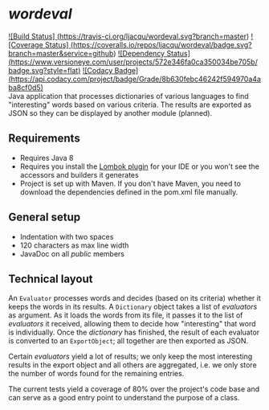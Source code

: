 _wordeval_
==========
<a href="https://travis-ci.org/ljacqu/wordeval">![Build Status]
(https://travis-ci.org/ljacqu/wordeval.svg?branch=master)</a> <a href="https://coveralls.io/github/ljacqu/wordeval?branch=master">![Coverage Status]
(https://coveralls.io/repos/ljacqu/wordeval/badge.svg?branch=master&service=github)</a> [![Dependency Status]
(https://www.versioneye.com/user/projects/572e346fa0ca350034be705b/badge.svg?style=flat)](https://www.versioneye.com/user/projects/572e346fa0ca350034be705b) [![Codacy Badge]
(https://api.codacy.com/project/badge/Grade/8b630febc46242f594970a4aba8cf0d5)](https://www.codacy.com/app/ljacqu/wordeval?utm_source=github.com&amp;utm_medium=referral&amp;utm_content=ljacqu/wordeval&amp;utm_campaign=Badge_Grade)
<br />
Java application that processes dictionaries of various languages to find "interesting" words based on
various criteria. The results are exported as JSON so they can be displayed by another module (planned).


Requirements
------------
- Requires Java 8
- Requires you install the [Lombok plugin](https://projectlombok.org/download.html) for your IDE or you won't see the
  accessors and builders it generates
- Project is set up with Maven. If you don't have Maven, you need to download the dependencies defined in the pom.xml 
  file manually.


General setup
-------------
- Indentation with two spaces
- 120 characters as max line width
- JavaDoc on all _public_ members


Technical layout
----------------
An `Evaluator` processes words and decides (based on its criteria) whether it keeps the words in its results. 
A `Dictionary` object takes a list of _evaluators_ as argument. As it loads the words from its file, it passes 
it to the list of _evaluators_ it received, allowing them to decide how "interesting" that word is individually. 
Once the _dictionary_ has finished, the result of each evaluator is converted to an `ExportObject`; all together 
are then exported as JSON.

Certain _evaluators_ yield a lot of results; we only keep the most interesting results in the export object 
and all others are aggregated, i.e. we only store the number of words found for the remaining entries.

The current tests yield a coverage of 80% over the project's code base and can serve as a good entry point to 
understand the purpose of a class.
